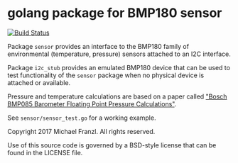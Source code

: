 # golang package for BMP180 sensor

[![Build Status](https://travis-ci.org/michaelfranzl/bmp180.svg?branch=master)](https://travis-ci.org/michaelfranzl/bmp180)

Package `sensor` provides an interface to the BMP180 family of environmental (temperature, pressure) sensors attached to an I2C interface.

Package `i2c_stub` provides an emulated BMP180 device that can be used to test functionality of the `sensor` package when no physical device is attached or available.

Pressure and temperature calculations are based on a paper called ["Bosch BMP085 Barometer Floating Point Pressure Calculations"](http://wmrx00.sourceforge.net/Arduino/BMP085-Calcs.pdf).

See `sensor/sensor_test.go` for a working example.

Copyright 2017 Michael Franzl. All rights reserved.

Use of this source code is governed by a BSD-style license that can be found in the LICENSE file.
